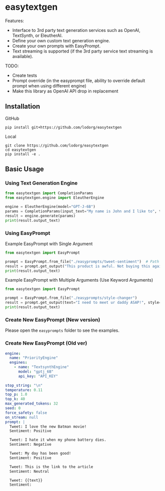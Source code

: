 # easytextgen

Features:
- Interface to 3rd party text generation services such as OpenAI, TextSynth, or EleutherAI.
- Define your own custom text generation engine.
- Create your own prompts with EasyPrompt.
- Text streaming is supported (if the 3rd party service text streaming is available).

TODO:
- Create tests
- Prompt override (in the easyprompt file, ability to override default prompt when using different engine)
- Make this library as OpenAI API drop in replacement

## Installation

GitHub
```
pip install git+https://github.com/lodorg/easytextgen
```

Local
```
git clone https://github.com/lodorg/easytextgen
cd easytextgen
pip install -e .
```

## Basic Usage

### Using Text Generation Engine

```python
from easytextgen import CompletionParams
from easytextgen.engine import EleutherEngine

engine = EleutherEngine(model="GPT-J-6B")
params = CompletionParams(input_text="My name is John and I like to", temperature=0.9)
result = engine.generate(params)
print(result.output_text)
```

### Using EasyPrompt

Example EasyPrompt with Single Argument

```python
from easytextgen import EasyPrompt

prompt = EasyPrompt.from_file("./easyprompts/tweet-sentiment")  # Path to yaml file
result = prompt.get_output("This product is awful. Not buying this again.")
print(result.output_text)
```

Example EasyPrompt with Multiple Arguments (Use Keyword Arguments)

```python
from easytextgen import EasyPrompt

prompt = EasyPrompt.from_file("./easyprompts/style-changer")
result = prompt.get_output(text="I need to meet ur daddy ASAP!", style="Formal")
print(result.output_text)
```

### Create New EasyPrompt (New version)

Please open the `easyprompts` folder to see the examples.

### Create New EasyPrompt (Old ver)

```yaml
engine:
  name: "PriorityEngine"
  engines:
    - name: "TextsynthEngine"
      model: "gptj_6B"
      api_key: "API_KEY"
      
stop_string: "\n"
temperature: 0.11
top_p: 1.0
top_k: 40
max_generated_tokens: 32
seed: 0
force_safety: false
on_stream: null
prompt: |
  Tweet: I love the new Batman movie!
  Sentiment: Positive

  Tweet: I hate it when my phone battery dies.
  Sentiment: Negative

  Tweet: My day has been good!
  Sentiment: Positive

  Tweet: This is the link to the article
  Sentiment: Neutral

  Tweet: {{text}}
  Sentiment:
```
